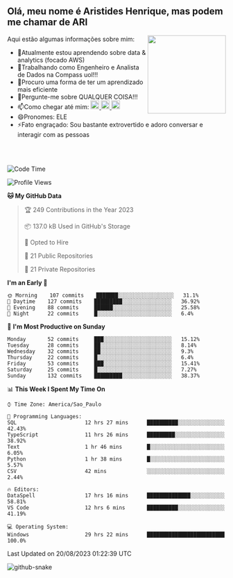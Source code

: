 ## Olá, meu nome é Aristides Henrique, mas podem me chamar de ARI

<div >
Aqui estão algumas informações sobre mim:<img align="right" height="180em" src="https://user-images.githubusercontent.com/97318481/177042589-45d62122-82a9-4a32-b3a7-87b322825b2f.png">
</div>

- 🌱Atualmente estou aprendendo sobre data & analytics (focado AWS)
- 👯Trabalhando como Engenheiro e Analista de Dados na Compass uol!!!
- 🤔Procuro uma forma de ter um aprendizado mais eficiente
- 💬Pergunte-me sobre QUALQUER COISA!!!
- 📫Como chegar até mim:
  <a href="https://www.instagram.com/aryhenry/" target="_blank">
  <img src="https://img.shields.io/badge/-Instagram-%23E4405F?style=for-the-badge&logo=instagram&logoColor=black" height="20px">
  </a>
  <a href="https://www.linkedin.com/in/aristides-henrique/" target="_blank">
  <img src="https://img.shields.io/badge/-LinkedIn-%230077B5?style=for-the-badge&logo=linkedin&logoColor=black" height="20px">
  </a> 
  <a href="mailto:arihenriqueuna@gmail.com">
  <img src="https://img.shields.io/badge/-Gmail-%23333?style=for-the-badge&logo=gmail&logoColor=white" height="20px">
  </a>
- 😄Pronomes: ELE
- ⚡Fato engraçado: Sou bastante extrovertido e adoro conversar e interagir com as pessoas
<br/>
<br/>


<!--START_SECTION:waka-->
![Code Time](http://img.shields.io/badge/Code%20Time-1%2C103%20hrs%2028%20mins-blue)

![Profile Views](http://img.shields.io/badge/Profile%20Views-13-blue)

**🐱 My GitHub Data** 

> 🏆 249 Contributions in the Year 2023
 > 
> 📦 137.0 kB Used in GitHub's Storage 
 > 
> 💼 Opted to Hire
 > 
> 📜 21 Public Repositories 
 > 
> 🔑 21 Private Repositories  
 > 
**I'm an Early 🐤** 

```text
🌞 Morning    107 commits    ███████░░░░░░░░░░░░░░░░░░   31.1% 
🌇 Daytime    127 commits    █████████░░░░░░░░░░░░░░░░   36.92% 
🌃 Evening    88 commits     ██████░░░░░░░░░░░░░░░░░░░   25.58% 
🌙 Night      22 commits     █░░░░░░░░░░░░░░░░░░░░░░░░   6.4%

```
📅 **I'm Most Productive on Sunday** 

```text
Monday       52 commits     ███░░░░░░░░░░░░░░░░░░░░░░   15.12% 
Tuesday      28 commits     ██░░░░░░░░░░░░░░░░░░░░░░░   8.14% 
Wednesday    32 commits     ██░░░░░░░░░░░░░░░░░░░░░░░   9.3% 
Thursday     22 commits     █░░░░░░░░░░░░░░░░░░░░░░░░   6.4% 
Friday       53 commits     ███░░░░░░░░░░░░░░░░░░░░░░   15.41% 
Saturday     25 commits     █░░░░░░░░░░░░░░░░░░░░░░░░   7.27% 
Sunday       132 commits    █████████░░░░░░░░░░░░░░░░   38.37%

```


📊 **This Week I Spent My Time On** 

```text
⌚︎ Time Zone: America/Sao_Paulo

💬 Programming Languages: 
SQL                      12 hrs 27 mins      ██████████░░░░░░░░░░░░░░░   42.43% 
TypeScript               11 hrs 26 mins      █████████░░░░░░░░░░░░░░░░   38.92% 
Text                     1 hr 46 mins        █░░░░░░░░░░░░░░░░░░░░░░░░   6.05% 
Python                   1 hr 38 mins        █░░░░░░░░░░░░░░░░░░░░░░░░   5.57% 
CSV                      42 mins             ░░░░░░░░░░░░░░░░░░░░░░░░░   2.44%

🔥 Editors: 
DataSpell                17 hrs 16 mins      ██████████████░░░░░░░░░░░   58.81% 
VS Code                  12 hrs 6 mins       ██████████░░░░░░░░░░░░░░░   41.19%

💻 Operating System: 
Windows                  29 hrs 22 mins      █████████████████████████   100.0%

```


 Last Updated on 20/08/2023 01:22:39 UTC
<!--END_SECTION:waka-->

<img alt="github-snake" src="https://github.com/AriHenrique/AriHenrique/blob/output/github-contribution-grid-snake-dark.svg" />


